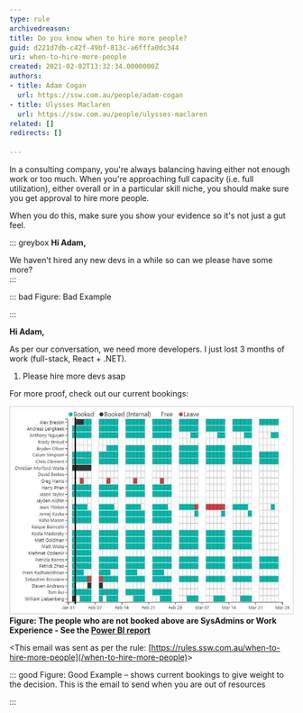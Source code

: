 ```yaml
---
type: rule
archivedreason: 
title: Do you know when to hire more people?
guid: d221d7db-c42f-49bf-813c-a6fffa0dc344
uri: when-to-hire-more-people
created: 2021-02-02T13:32:34.0000000Z
authors:
- title: Adam Cogan
  url: https://ssw.com.au/people/adam-cogan
- title: Ulysses Maclaren
  url: https://ssw.com.au/people/ulysses-maclaren
related: []
redirects: []

---
```


In a consulting company, you're always balancing having either not enough work or too much. When you're approaching full capacity (i.e. full utilization), either overall or in a particular skill niche, you should make sure you get approval to hire more people.

<!--endintro-->

When you do this, make sure you show your evidence so it's not just a gut feel.


::: greybox
 **Hi Adam,** 

We haven't hired any new devs in a while so can we please have some more?  
:::


::: bad
Figure: Bad Example

:::

**Hi Adam,** 

As per our conversation, we need more developers. I just lost 3 months of work (full-stack, React + .NET).

1. Please hire more devs asap

For more proof, check out our current bookings:

![](current-bnooking-hire-more-people.jpg)
 **Figure: The people who are not booked above are SysAdmins or Work Experience  - See the [Power BI report](https://app.powerbi.com/groups/456358f7-5b12-46f5-b952-2a37fa9bb5e8/reports/a4069dc4-86c1-4cba-bf81-161bb108c5c2/ReportSection)** 

&lt;This email was sent as per the rule: [https://rules.ssw.com.au/when-to-hire-more-people](/when-to-hire-more-people)&gt;


::: good
Figure: Good Example – shows current bookings to give weight to the decision. This is the email to send when you are out of resources

:::
